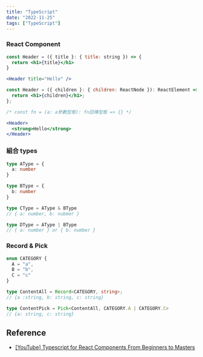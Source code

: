 ```yaml
---
title: "TypeScript"
date: "2022-11-25"
tags: ["TypeScript"]
---
```


### React Component

```jsx
const Header = ({ title }: { title: string }) => {
  return <h1>{title}</h1>
}

<Header title="Hello" />
```

```jsx
const Header = ({ children }: { children: ReactNode }): ReactElement => {
  return <h1>{children}</h1>;
};

/* const fn = (a: a參數型態): fn回傳型態 => {} */

<Header>
  <strong>Hello</strong>
</Header>
```

### 組合 types
```ts
type AType = {
  a: number
}

type BType = {
  b: number
}

type CType = AType & BType
// { a: number, b: nubmer } 

type DType = AType | BType
// { a: number } or { b: number }
```
### Record & Pick
```ts
enum CATEGORY {
  A = "a",
  B = "b",
  C = "c"
}

type ContentAll = Record<CATEGORY, string>;
// {a :string, b: string, c: string}

type ContentPick = Pick<ContentAll, CATEGORY.A | CATEGORY.C>
// {a: string, c: string}
```

## Reference

- [[YouTube] Typescript for React Components From Beginners to Masters](https://www.youtube.com/watch?v=z8lDwLKthr8&list=WL&index=1)
